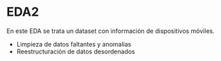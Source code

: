 # EDA2

En este EDA se trata un dataset con información de dispositivos móviles.

- Limpieza de datos faltantes y anomalías
- Reestructuración de datos desordenados
